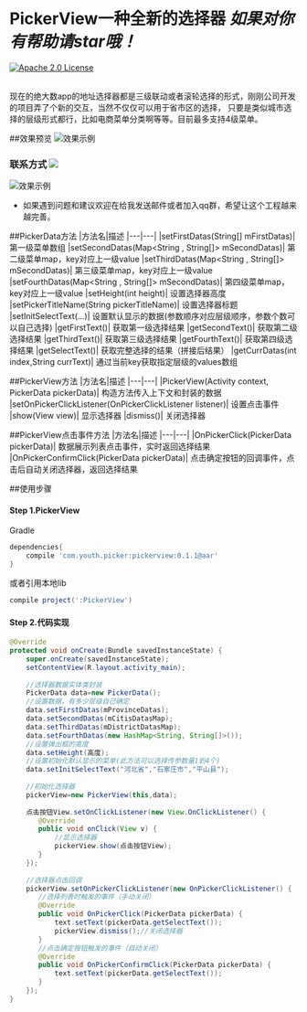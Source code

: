 
# PickerView一种全新的选择器 *如果对你有帮助请star哦！*

[![Apache 2.0 License](https://img.shields.io/badge/license-Apache%202.0-blue.svg?style=flat)](http://www.apache.org/licenses/LICENSE-2.0.html)

<br>
现在的绝大数app的地址选择器都是三级联动或者滚轮选择的形式，刚刚公司开发的项目弄了个新的交互，当然不仅仅可以用于省市区的选择，
只要是类似城市选择的层级形式都行，比如电商菜单分类啊等等。目前最多支持4级菜单。

##效果预览
![效果示例](http://oceh51kku.bkt.clouddn.com/PickerView.gif)


### 联系方式  <a target="_blank" href="http://mail.qq.com/cgi-bin/qm_share?t=qm_mailme&email=KBkYGhAfGhEYEB5oWVkGS0dF" style="text-decoration:none;"><img src="http://rescdn.qqmail.com/zh_CN/htmledition/images/function/qm_open/ico_mailme_11.png"/></a>
![效果示例](http://oceh51kku.bkt.clouddn.com/Android%E6%8A%80%E6%9C%AF%E4%BA%A4%E6%B5%81%E7%BE%A4%E4%BA%8C%E7%BB%B4%E7%A0%81.png)
* 如果遇到问题和建议欢迎在给我发送邮件或者加入qq群，希望让这个工程越来越完善。


##PickerData方法
|方法名|描述
|---|---|
|setFirstDatas(String[] mFirstDatas)| 第一级菜单数组
|setSecondDatas(Map<String , String[]> mSecondDatas)| 第二级菜单map，key对应上一级value
|setThirdDatas(Map<String , String[]> mSecondDatas)| 第三级菜单map，key对应上一级value
|setFourthDatas(Map<String , String[]> mSecondDatas)| 第四级菜单map，key对应上一级value
|setHeight(int height)| 设置选择器高度
|setPickerTitleName(String pickerTitleName)| 设置选择器标题
|setInitSelectText(...)| 设置默认显示的数据(参数顺序对应层级顺序，参数个数可以自己选择)
|getFirstText()| 获取第一级选择结果
|getSecondText()| 获取第二级选择结果
|getThirdText()| 获取第三级选择结果
|getFourthText()| 获取第四级选择结果
|getSelectText()| 获取完整选择的结果（拼接后结果）
|getCurrDatas(int index,String currText)| 通过当前key获取指定层级的values数组

##PickerView方法
|方法名|描述
|---|---|
|PickerView(Activity context, PickerData pickerData)| 构造方法传入上下文和封装的数据
|setOnPickerClickListener(OnPickerClickListener listener)| 设置点击事件
|show(View view)| 显示选择器
|dismiss()| 关闭选择器

##PickerView点击事件方法
|方法名|描述
|---|---|
|OnPickerClick(PickerData pickerData)| 数据展示列表点击事件，实时返回选择结果
|OnPickerConfirmClick(PickerData pickerData)| 点击确定按钮的回调事件，点击后自动关闭选择器，返回选择结果

##使用步骤 

#### Step 1.PickerView
Gradle 
```groovy
dependencies{
    compile 'com.youth.picker:pickerview:0.1.1@aar'
}
```
或者引用本地lib
```groovy
compile project(':PickerView')
```

#### Step 2.代码实现
```java
@Override
protected void onCreate(Bundle savedInstanceState) {
    super.onCreate(savedInstanceState);
    setContentView(R.layout.activity_main);
    
    //选择器数据实体类封装
    PickerData data=new PickerData();
    //设置数据，有多少层级自己确定
    data.setFirstDatas(mProvinceDatas);
    data.setSecondDatas(mCitisDatasMap);
    data.setThirdDatas(mDistrictDatasMap);
    data.setFourthDatas(new HashMap<String, String[]>());
    //设置弹出框的高度
    data.setHeight(高度);
    //设置初始化默认显示的菜单(此方法可以选择传参数量1到4个)
    data.setInitSelectText("河北省","石家庄市","平山县");
    
    //初始化选择器
    pickerView=new PickerView(this,data);
    
    点击按钮View.setOnClickListener(new View.OnClickListener() {
       @Override
       public void onClick(View v) {
           //显示选择器
           pickerView.show(点击按钮View);
       }
    });
    
    //选择器点击回调
    pickerView.setOnPickerClickListener(new OnPickerClickListener() {
       //选择列表时触发的事件（手动关闭）
       @Override
       public void OnPickerClick(PickerData pickerData) {
           text.setText(pickerData.getSelectText());
           pickerView.dismiss();//关闭选择器
       }
       //点击确定按钮触发的事件（自动关闭）
       @Override
       public void OnPickerConfirmClick(PickerData pickerData) {
           text.setText(pickerData.getSelectText());
       }
    });
}

```

